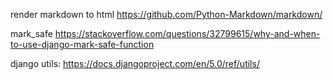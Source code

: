 render markdown to html
https://github.com/Python-Markdown/markdown/

mark_safe
https://stackoverflow.com/questions/32799615/why-and-when-to-use-django-mark-safe-function

django utils:
https://docs.djangoproject.com/en/5.0/ref/utils/


